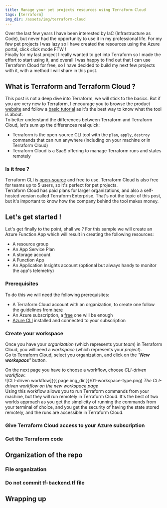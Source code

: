 ```yaml
---
title: Manage your pet projects resources using Terraform Cloud
tags: [terraform]
img_dir: /assets/img/terraform-cloud
---
```


Over the last few years I have been interested by IaC (Infrastructure as Code), but never had the opportunity to use it in my professional life. For my few pet projects I was lazy so I have created the resources using the Azure portal, click click mode FTW !  
Finally for my last project I really wanted to get into Terraform so I made the effort to start using it, and overall I was happy to find out that I can use Terraform Cloud for free, so I have decided to build my next few projects with it, with a method I will share in this post.


## What is Terraform and Terraform Cloud ?

This post is not a deep dive into Terraform, we will stick to the basics. But if you are very new to Terraform, I encourage you to browse the product [website](https://www.terraform.io/) and follow a [basic tutorial](https://learn.hashicorp.com/terraform) as it's the best way to know what the tool is about.  
To better understand the differences between Terraform and Terraform Cloud, let's sum up the differences real quick:
- Terraform is the open-source CLI tool with the `plan`, `apply`, `destroy` commands that can run anywhere (including on your machine or in Terraform Cloud)
- Terraform Cloud is a SaaS offering to manage Terraform runs and states remotely

### Is it free ?
Terraform CLI is [open-source](https://github.com/hashicorp/terraform) and free to use. Terraform Cloud is also free for teams up to 5 users, so it's perfect for pet projects.  
Terraform Cloud has paid plans for larger organizations, and also a self-hosted version called Terraform Enterprise. That's not the topic of this post, but it's important to know how the company behind the tool makes money.


## Let's get started !

Let's get finally to the point, shall we ? For this sample we will create an Azure Function App which will result in creating the following resources:
- A resource group
- An App Service Plan
- A storage account
- A Function App
- An Application Insights account (optional but always handy to monitor the app's telemetry)

### Prerequisites
To do this we will need the following prerequisites:
- A Terraform Cloud account with an organization, to create one follow the guidelines from [here](https://learn.hashicorp.com/tutorials/terraform/cloud-sign-up?in=terraform/cloud-get-started#create-an-account)
- An Azure subscription, a [free](https://azure.microsoft.com/en-us/free/) one will be enough
- [Azure CLI](https://docs.microsoft.com/en-us/cli/azure/) installed and connected to your subscription

### Create your workspace
Once you have your *organization* (which represents your *team*) in Terraform Cloud, you will need a *workspace* (which represents your *project*).  
Go to [Terraform Cloud](https://app.terraform.io/), select you organization, and click on the *"__New workspace__"* button.  

On the next page you have to choose a workflow, choose *CLI-driven workflow*:  
![CLI-driven workflow]({{ page.img_dir }}/01-workspace-type.png)
_The CLI-driven workflow on the new workspace page_  
Using this workflow allows you to run Terraform commands from your machine, but they will run remotely in Terraform Cloud. It's the best of two worlds approach as you get the simplicity of running the commands from your terminal of choice, and you get the security of having the state stored remotely, and the runs are accessible in Terraform Cloud.

### Give Terraform Cloud access to your Azure subscription

### Get the Terraform code

## Organization of the repo
### File organization
### Do not commit tf-backend.tf file

## Wrapping up